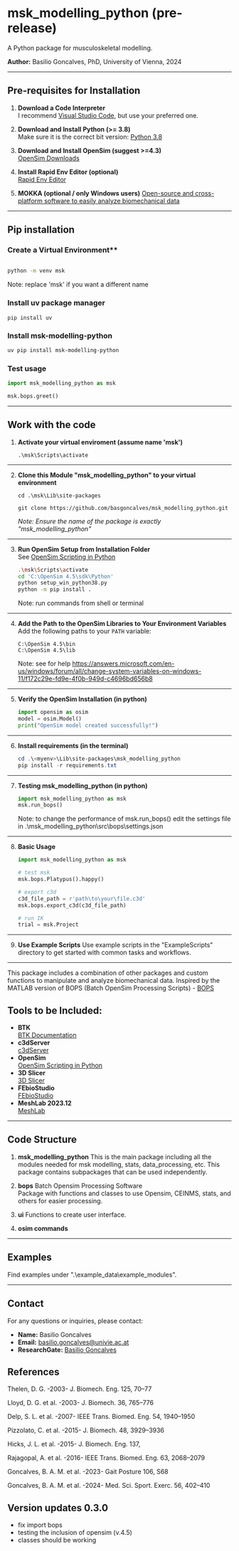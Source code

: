 # msk_modelling_python (pre-release)

A Python package for musculoskeletal modelling.

**Author:** Basilio Goncalves, PhD, University of Vienna, 2024

---

## Pre-requisites for Installation

1. **Download a Code Interpreter**  
    I recommend [Visual Studio Code](https://code.visualstudio.com/download), but use your preferred one.

2. **Download and Install Python (>= 3.8)**  
    Make sure it is the correct bit version: [Python 3.8](https://www.python.org/downloads/release/python-380/)

3. **Download and Install OpenSim (suggest >=4.3)**  
    [OpenSim Downloads](https://simtk.org/frs/?group_id=91)

4. **Install Rapid Env Editor (optional)**  
    [Rapid Env Editor](https://www.rapidee.com/en/about)

5. **MOKKA (optional / only Windows users)**
    [Open-source and cross-platform software to easily analyze biomechanical data](https://biomechanical-toolkit.github.io/mokka/)
---


## Pip installation

### Create a Virtual Environment**
```sh

python -m venv msk
```

Note: replace 'msk' if you want a different name


### Install uv package manager
```
pip install uv
```

### Install msk-modelling-python
```bash
uv pip install msk-modelling-python
```

### Test usage
``` python
import msk_modelling_python as msk

msk.bops.greet()
```
---
## Work with the code 

1. **Activate your virtual enviroment (assume name 'msk')** 
   ```
   .\msk\Scripts\activate
   ```
---

2. **Clone this Module "msk_modelling_python" to your virtual environment**
   ```
   cd .\msk\Lib\site-packages
   ```
     ```
     git clone https://github.com/basgoncalves/msk_modelling_python.git
     ```
     *Note: Ensure the name of the package is exactly "msk_modelling_python"*
---

3. **Run OpenSim Setup from Installation Folder**  
    See [OpenSim Scripting in Python](https://simtk-confluence.stanford.edu:8443/display/OpenSim/Scripting+in+Python)
     ```sh
     .\msk\Scripts\activate
     cd 'C:\OpenSim 4.5\sdk\Python'
     python setup_win_python38.py
     python -m pip install .
     ```
     Note: run commands from shell or terminal    
---

4. **Add the Path to the OpenSim Libraries to Your Environment Variables**  
    Add the following paths to your `PATH` variable:
     ```
     C:\OpenSim 4.5\bin
     C:\OpenSim 4.5\lib
     ```
     Note: see for help https://answers.microsoft.com/en-us/windows/forum/all/change-system-variables-on-windows-11/f172c29e-fd9e-4f0b-949d-c4696bd656b8
---
5. **Verify the OpenSim Installation (in python)**
     ```python
     import opensim as osim
     model = osim.Model()
     print("OpenSim model created successfully!")
     ```
---
6. **Install requirements (in the terminal)**
     ```powershell
     cd .\<myenv>\Lib\site-packages\msk_modelling_python
     pip install -r requirements.txt
     ```
---
7. **Testing msk_modelling_python (in python)**
     ```python
     import msk_modelling_python as msk
     msk.run_bops()
     ```
     Note: to change the performance of msk.run_bops() edit the settings file in .\msk_modelling_python\src\bops\settings.json
---
8. **Basic Usage**
     ```python
     import msk_modelling_python as msk

     # test msk
     msk.bops.Platypus().happy()

     # export c3d
     c3d_file_path = r'path\to\your\file.c3d'
     msk.bops.export_c3d(c3d_file_path)

     # run IK
     trial = msk.Project
     ```
---
9. **Use Example Scripts**
     Use example scripts in the "ExampleScripts" directory to get started with common tasks and workflows.

---

This package includes a combination of other packages and custom functions to manipulate and analyze biomechanical data. Inspired by the MATLAB version of BOPS (Batch OpenSim Processing Scripts) - [BOPS](https://simtk.org/projects/bops/)

## Tools to be Included:
- **BTK**  
  [BTK Documentation](https://biomechanical-toolkit.github.io/docs/Wrapping/Python/_getting_started.html)
- **c3dServer**  
  [c3dServer](https://www.c3dserver.com/)
- **OpenSim**  
  [OpenSim Scripting in Python](https://simtk-confluence.stanford.edu:8443/display/OpenSim/Scripting+in+Python)
- **3D Slicer**  
  [3D Slicer](https://www.slicer.org/)
- **FEbioStudio**  
  [FEbioStudio](https://febio.org/)
- **MeshLab 2023.12**  
  [MeshLab](https://www.meshlab.net/)

---

## Code Structure

1. **msk_modelling_python**
     This is the main package including all the modules needed for msk modelling, stats, data_processing, etc. This package contains subpackages that can be used independently.

2. **bops**
     Batch Opensim Processing Software  
     Package with functions and classes to use Opensim, CEINMS, stats, and others for easier processing.

3. **ui**
     Functions to create user interface.

4. **osim commands**
---

## Examples

Find examples under ".\example_data\example_modules".

---

## Contact

For any questions or inquiries, please contact:

- **Name:** Basilio Goncalves
- **Email:** basilio.goncalves@univie.ac.at
- **ResearchGate:** [Basilio Goncalves](https://www.researchgate.net/profile/Basilio-Goncalves)

## References

Thelen, D. G. -2003- J. Biomech. Eng. 125, 70–77

Lloyd, D. G. et al. -2003- J. Biomech. 36, 765–776

Delp, S. L. et al. -2007- IEEE Trans. Biomed. Eng. 54, 1940–1950

Pizzolato, C. et al. -2015- J. Biomech. 48, 3929–3936

Hicks, J. L. et al. -2015- J. Biomech. Eng. 137,

Rajagopal, A. et al. -2016- IEEE Trans. Biomed. Eng. 63, 2068–2079

Goncalves, B. A. M. et al. -2023- Gait Posture 106, S68

Goncalves, B. A. M. et al. -2024- Med. Sci. Sport. Exerc. 56, 402–410

## Version updates 0.3.0

- fix import bops
- testing the inclusion of opensim (v.4.5)
- classes should be working

